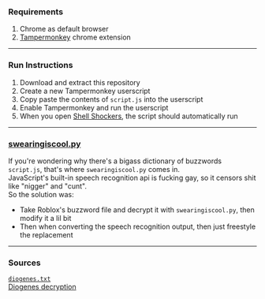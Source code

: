 ### Requirements  
1. Chrome as default browser
2. [Tampermonkey](https://chromewebstore.google.com/detail/tampermonkey/dhdgffkkebhmkfjojejmpbldmpobfkfo) chrome extension
---
  
### Run Instructions  
1. Download and extract this repository
2. Create a new Tampermonkey userscript
3. Copy paste the contents of `script.js` into the userscript
4. Enable Tampermonkey and run the userscript
5. When you open [Shell Shockers](https://shellshock.io/), the script should automatically run
---

### [swearingiscool.py](https://github.com/WAP-Industries/shelshog-voicechat/blob/main/swearingiscool.py)
If you're wondering why there's a bigass dictionary of buzzwords `script.js`, that's where `swearingiscool.py` comes in.  
JavaScript's built-in speech recognition api is fucking gay, so it censors shit like "nigger" and "cunt".  
So the solution was:
- Take Roblox's buzzword file and decrypt it with `swearingiscool.py`, then modify it a lil bit
- Then when converting the speech recognition output, then just freestyle the replacement
---

### Sources
[`diogenes.txt`](https://github.com/Vitouliss/ROBLOX-Portable/blob/master/RobloxVersions/version-844560f43f354d3f/content/fonts/diogenes.fnt)  
[Diogenes decryption](https://gist.github.com/pizzaboxer/14e76bf0648d26dc53120cbf3c717ede)
